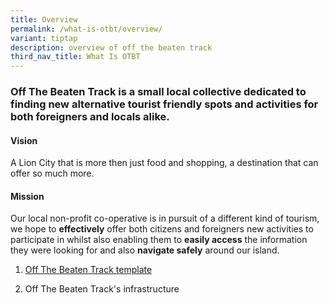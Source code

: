 ```yaml
---
title: Overview
permalink: /what-is-otbt/overview/
variant: tiptap
description: overview of off the beaten track
third_nav_title: What Is OTBT
---
```

<h3><strong>Off The Beaten Track is a small local collective dedicated to finding new alternative tourist friendly spots and activities for both foreigners and locals alike.</strong></h3>
<p></p>
<h4>Vision</h4>
<p>A Lion City that is more then just food and shopping, a destination that
can offer so much more.</p>
<p></p>
<h4>Mission</h4>
<p>Our local non-profit co-operative is in pursuit of a different kind of
tourism, we hope to <strong>effectively</strong> offer both citizens and
foreigners new activities to participate in whilst also enabling them to <strong>easily access</strong> the
information they were looking for and also <strong>navigate safely</strong> around
our island.</p>
<p></p>
<ol data-tight="true" class="tight">
<li>
<p><a href="https://www.isomer.gov.sg/off-the-beaten-track-template/" rel="noopener nofollow" target="_blank">Off The Beaten Track template</a>
</p>
</li>
<li>
<p>Off The Beaten Track's infrastructure</p>
<p></p>
<p></p>
</li>
</ol>
<h2></h2>
<p></p>
